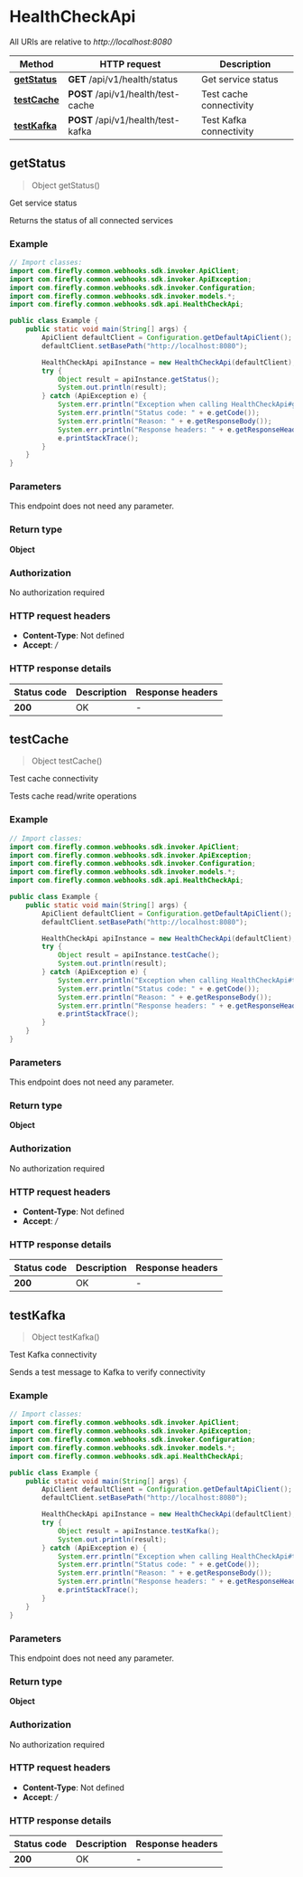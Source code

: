 # HealthCheckApi

All URIs are relative to *http://localhost:8080*

| Method | HTTP request | Description |
|------------- | ------------- | -------------|
| [**getStatus**](HealthCheckApi.md#getStatus) | **GET** /api/v1/health/status | Get service status |
| [**testCache**](HealthCheckApi.md#testCache) | **POST** /api/v1/health/test-cache | Test cache connectivity |
| [**testKafka**](HealthCheckApi.md#testKafka) | **POST** /api/v1/health/test-kafka | Test Kafka connectivity |



## getStatus

> Object getStatus()

Get service status

Returns the status of all connected services

### Example

```java
// Import classes:
import com.firefly.common.webhooks.sdk.invoker.ApiClient;
import com.firefly.common.webhooks.sdk.invoker.ApiException;
import com.firefly.common.webhooks.sdk.invoker.Configuration;
import com.firefly.common.webhooks.sdk.invoker.models.*;
import com.firefly.common.webhooks.sdk.api.HealthCheckApi;

public class Example {
    public static void main(String[] args) {
        ApiClient defaultClient = Configuration.getDefaultApiClient();
        defaultClient.setBasePath("http://localhost:8080");

        HealthCheckApi apiInstance = new HealthCheckApi(defaultClient);
        try {
            Object result = apiInstance.getStatus();
            System.out.println(result);
        } catch (ApiException e) {
            System.err.println("Exception when calling HealthCheckApi#getStatus");
            System.err.println("Status code: " + e.getCode());
            System.err.println("Reason: " + e.getResponseBody());
            System.err.println("Response headers: " + e.getResponseHeaders());
            e.printStackTrace();
        }
    }
}
```

### Parameters

This endpoint does not need any parameter.

### Return type

**Object**

### Authorization

No authorization required

### HTTP request headers

- **Content-Type**: Not defined
- **Accept**: */*


### HTTP response details
| Status code | Description | Response headers |
|-------------|-------------|------------------|
| **200** | OK |  -  |


## testCache

> Object testCache()

Test cache connectivity

Tests cache read/write operations

### Example

```java
// Import classes:
import com.firefly.common.webhooks.sdk.invoker.ApiClient;
import com.firefly.common.webhooks.sdk.invoker.ApiException;
import com.firefly.common.webhooks.sdk.invoker.Configuration;
import com.firefly.common.webhooks.sdk.invoker.models.*;
import com.firefly.common.webhooks.sdk.api.HealthCheckApi;

public class Example {
    public static void main(String[] args) {
        ApiClient defaultClient = Configuration.getDefaultApiClient();
        defaultClient.setBasePath("http://localhost:8080");

        HealthCheckApi apiInstance = new HealthCheckApi(defaultClient);
        try {
            Object result = apiInstance.testCache();
            System.out.println(result);
        } catch (ApiException e) {
            System.err.println("Exception when calling HealthCheckApi#testCache");
            System.err.println("Status code: " + e.getCode());
            System.err.println("Reason: " + e.getResponseBody());
            System.err.println("Response headers: " + e.getResponseHeaders());
            e.printStackTrace();
        }
    }
}
```

### Parameters

This endpoint does not need any parameter.

### Return type

**Object**

### Authorization

No authorization required

### HTTP request headers

- **Content-Type**: Not defined
- **Accept**: */*


### HTTP response details
| Status code | Description | Response headers |
|-------------|-------------|------------------|
| **200** | OK |  -  |


## testKafka

> Object testKafka()

Test Kafka connectivity

Sends a test message to Kafka to verify connectivity

### Example

```java
// Import classes:
import com.firefly.common.webhooks.sdk.invoker.ApiClient;
import com.firefly.common.webhooks.sdk.invoker.ApiException;
import com.firefly.common.webhooks.sdk.invoker.Configuration;
import com.firefly.common.webhooks.sdk.invoker.models.*;
import com.firefly.common.webhooks.sdk.api.HealthCheckApi;

public class Example {
    public static void main(String[] args) {
        ApiClient defaultClient = Configuration.getDefaultApiClient();
        defaultClient.setBasePath("http://localhost:8080");

        HealthCheckApi apiInstance = new HealthCheckApi(defaultClient);
        try {
            Object result = apiInstance.testKafka();
            System.out.println(result);
        } catch (ApiException e) {
            System.err.println("Exception when calling HealthCheckApi#testKafka");
            System.err.println("Status code: " + e.getCode());
            System.err.println("Reason: " + e.getResponseBody());
            System.err.println("Response headers: " + e.getResponseHeaders());
            e.printStackTrace();
        }
    }
}
```

### Parameters

This endpoint does not need any parameter.

### Return type

**Object**

### Authorization

No authorization required

### HTTP request headers

- **Content-Type**: Not defined
- **Accept**: */*


### HTTP response details
| Status code | Description | Response headers |
|-------------|-------------|------------------|
| **200** | OK |  -  |

